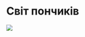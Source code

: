 <!DOCTYPE html>
<html lang='uk'>
<head>
   <meta charset='UTF-8'>
   <meta http-equiv='X-UA-Compatible' content='IE=edge'>
   <meta name='viewport' content='width=device-width, initial-scale=1.0'>
   <title>Магазин пончиків</title>
</head>
<style>


/* Стилі пиши тут :) */

  h1 {
     color: red;
  }

</style>
<body>
   <h1>Світ пончиків</h1>
   <img src="/uploads/2023/02/donut.png">
</body>
</html>
